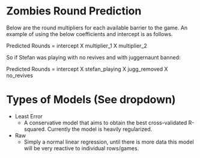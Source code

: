 # Zombies Round Prediction
Below are the round multipliers for each available barrier to the game. An example of using the below coefficients and intercept is as follows.

Predicted Rounds = intercept X multiplier_1 X multiplier_2

So if Stefan was playing with no revives and with juggernaunt banned:

Predicted Rounds = intercept X stefan_playing X jugg_removed X no_revives

# Types of Models (See dropdown)
- Least Error
  - A conservative model that aims to obtain the best cross-validated R-squared. Currently the model is heavily regularized.
- Raw
  - Simply a normal linear regression, until there is more data this model will be very reactive to individual rows/games. 